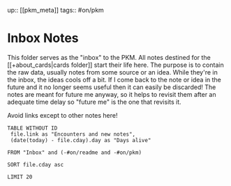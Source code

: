 up:: [[pkm_meta]]
tags:: #on/pkm 

# Inbox Notes
This folder serves as the "inbox" to the PKM. All notes destined for the [[+about_cards|cards folder]] start their life here.
The purpose is to contain the raw data, usually notes from some source or an idea. 
While they're in the inbox, the ideas cools off a bit. 
If I come back to the note or idea in the future and it no longer seems useful then it can easily be discarded!
The notes are meant for future me anyway, so it helps to revisit them after an adequate time delay so "future me" is the one that revisits it.

Avoid links except to other notes here!

``` dataview
TABLE WITHOUT ID
 file.link as "Encounters and new notes",
 (date(today) - file.cday).day as "Days alive"

FROM "Inbox" and (-#on/readme and -#on/pkm)

SORT file.cday asc

LIMIT 20
```
